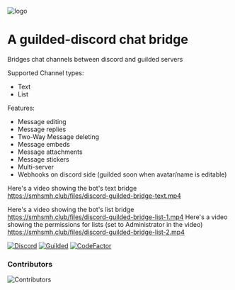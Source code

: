 ![logo](https://user-images.githubusercontent.com/42164502/168778146-3c8efa1c-c3f1-4576-b4b1-d51edd9abe1c.png)

# A guilded-discord chat bridge

Bridges chat channels between discord and guilded servers

Supported Channel types:
- Text
- List

Features:
- Message editing
- Message replies
- Two-Way Message deleting
- Message embeds
- Message attachments
- Message stickers
- Multi-server
- Webhooks on discord side (guilded soon when avatar/name is editable)

Here's a video showing the bot's text bridge
https://smhsmh.club/files/discord-guilded-bridge-text.mp4

Here's a video showing the bot's list bridge
https://smhsmh.club/files/discord-guilded-bridge-list-1.mp4
Here's a video showing the permissions for lists (set to Administrator in the video)
https://smhsmh.club/files/discord-guilded-bridge-list-2.mp4

[![Discord](https://discord.com/api/guilds/811354612547190794/widget.png)](https://discord.gg/Bsefgbaedz)
[![Guilded](https://guilded.nico.engineer/shields/vanity/cactie?style=flat)](https://guilded.gg/cactie)
[![CodeFactor](https://www.codefactor.io/repository/github/saboooor/guilded-discord-bridge/badge)](https://www.codefactor.io/repository/github/saboooor/guilded-discord-bridge)

### Contributors
![Contributors](https://contrib.rocks/image?repo=saboooor/guilded-discord-bridge)
